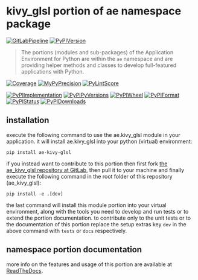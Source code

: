 <!--
  THIS FILE IS EXCLUSIVELY MAINTAINED IN THE NAMESPACE ROOT PACKAGE. CHANGES HAVE TO BE DONE THERE.
-->
# kivy_glsl portion of ae namespace package

[![GitLabPipeline](https://img.shields.io/gitlab/pipeline/ae-group/ae_kivy_glsl/master?logo=python)](
    https://gitlab.com/ae-group/ae_kivy_glsl)
[![PyPIVersion](https://img.shields.io/pypi/v/ae_kivy_glsl)](
    https://pypi.org/project/ae-kivy-glsl/#history)

>The portions (modules and sub-packages) of the Application Environment for Python are within
the `ae` namespace and are providing helper methods and classes to develop
full-featured applications with Python.

[![Coverage](https://ae-group.gitlab.io/ae_kivy_glsl/coverage.svg)](
    https://ae-group.gitlab.io/ae_kivy_glsl/coverage/ae_kivy_glsl_py.html)
[![MyPyPrecision](https://ae-group.gitlab.io/ae_kivy_glsl/mypy.svg)](
    https://ae-group.gitlab.io/ae_kivy_glsl/lineprecision.txt)
[![PyLintScore](https://ae-group.gitlab.io/ae_kivy_glsl/pylint.svg)](
    https://ae-group.gitlab.io/ae_kivy_glsl/pylint.log)

[![PyPIImplementation](https://img.shields.io/pypi/implementation/ae_kivy_glsl)](
    https://pypi.org/project/ae-kivy-glsl/)
[![PyPIPyVersions](https://img.shields.io/pypi/pyversions/ae_kivy_glsl)](
    https://pypi.org/project/ae-kivy-glsl/)
[![PyPIWheel](https://img.shields.io/pypi/wheel/ae_kivy_glsl)](
    https://pypi.org/project/ae-kivy-glsl/)
[![PyPIFormat](https://img.shields.io/pypi/format/ae_kivy_glsl)](
    https://pypi.org/project/ae-kivy-glsl/)
[![PyPIStatus](https://img.shields.io/pypi/status/ae_kivy_glsl)](
    https://libraries.io/pypi/ae-kivy-glsl)
[![PyPIDownloads](https://img.shields.io/pypi/dm/ae_kivy_glsl)](
    https://pypi.org/project/ae-kivy-glsl/#files)


## installation


execute the following command to use the ae.kivy_glsl module in your
application. it will install ae.kivy_glsl into your python (virtual) environment:
 
```shell script
pip install ae-kivy-glsl
```

if you instead want to contribute to this portion then first fork
[the ae_kivy_glsl repository at GitLab](https://gitlab.com/ae-group/ae_kivy_glsl "ae.kivy_glsl code repository"),
then pull it to your machine and finally execute the following command in the root folder
of this repository (ae_kivy_glsl):

```shell script
pip install -e .[dev]
```

the last command will install this module portion into your virtual environment, along with
the tools you need to develop and run tests or to extend the portion documentation.
to contribute only to the unit tests or to the documentation of this portion replace
the setup extras key `dev` in the above command with `tests` or `docs` respectively.


## namespace portion documentation

more info on the features and usage of this portion are available at
[ReadTheDocs](https://ae.readthedocs.io/en/latest/_autosummary/ae.kivy_glsl.html#module-ae.kivy_glsl
"ae_kivy_glsl documentation").

<!-- common files version 0.2.77 deployed version 0.2.8 (with 0.2.77)
     to https://gitlab.com/ae-group as ae_kivy_glsl module as well as
     to https://ae-group.gitlab.io with CI check results as well as
     to https://pypi.org/project/ae-kivy-glsl as namespace portion ae-kivy-glsl.
-->
